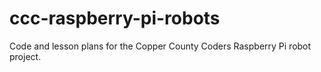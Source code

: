 # ccc-raspberry-pi-robots
Code and lesson plans for the Copper County Coders Raspberry Pi robot project.
